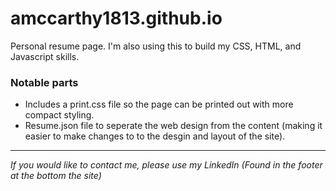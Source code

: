# amccarthy1813.github.io

Personal resume page. I'm also using this to build my CSS, HTML, and Javascript skills.

### Notable parts
- Includes a print.css file so the page can be printed out with more compact styling.
- Resume.json file to seperate the web design from the content (making it easier to make changes to to the desgin and layout of the site).
---

*If you would like to contact me, please use my LinkedIn (Found in the footer at the bottom the site)*

